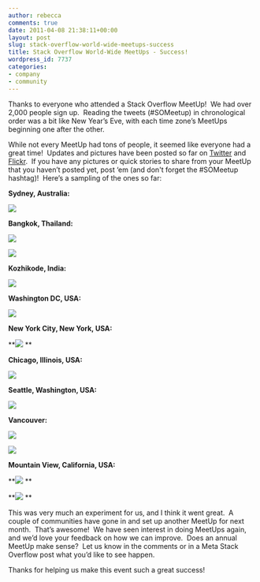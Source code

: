 ```yaml
---
author: rebecca
comments: true
date: 2011-04-08 21:38:11+00:00
layout: post
slug: stack-overflow-world-wide-meetups-success
title: Stack Overflow World-Wide MeetUps - Success!
wordpress_id: 7737
categories:
- company
- community
---
```


Thanks to everyone who attended a Stack Overflow MeetUp!  We had over 2,000 people sign up.  Reading the tweets (#SOMeetup) in chronological order was a bit like New Year’s Eve, with each time zone’s MeetUps beginning one after the other.

While not every MeetUp had tons of people, it seemed like everyone had a great time!  Updates and pictures have been posted so far on [Twitter](http://twitter.com/#search?q=%23someetup) and [Flickr](http://www.flickr.com/search/?q=someetup).  If you have any pictures or quick stories to share from your MeetUp that you haven’t posted yet, post ‘em (and don't forget the #SOMeetup hashtag)!  Here’s a sampling of the ones so far:

**Sydney, Australia:**

[![](/blog/images/wordpress/SydneyMeetupPic-223x300.jpg)](/blog/images/wordpress/SydneyMeetupPic.jpg)

**Bangkok, Thailand:**

[![](/blog/images/wordpress/BangkokMeetUpPic-300x200.jpg)](/blog/images/wordpress/BangkokMeetUpPic.jpg)

[](/blog/images/wordpress/BangkokMeetUpPic.jpg)[![](/blog/images/wordpress/BangkokMeetUpPic2-199x300.jpg)](/blog/images/wordpress/BangkokMeetUpPic2.jpg)

**Kozhikode, India:**

[![](/blog/images/wordpress/KozhikodeMeetupPic-300x168.jpg)](/blog/images/wordpress/KozhikodeMeetupPic.jpg)

**Washington DC, USA:**

**[![](/blog/images/wordpress/DCMeetupTweet.png)](/blog/images/wordpress/DCMeetupTweet.png)**

**New York City, New York, USA:**

**[![](/blog/images/wordpress/NYCMeetUpPic-300x225.jpg)](/blog/images/wordpress/NYCMeetUpPic.jpg)
**

**Chicago, Illinois, USA:**

[![](/blog/images/wordpress/ChicagoMeetupTweet.png)](/blog/images/wordpress/ChicagoMeetupTweet.png)

**Seattle, Washington, USA:**

[![](/blog/images/wordpress/SeattleMeetUpPic-300x225.jpg)](/blog/images/wordpress/SeattleMeetUpPic.jpg)

**Vancouver:**

[![](/blog/images/wordpress/VancouverMeetUpPic-224x300.jpg)](/blog/images/wordpress/VancouverMeetUpPic.jpg)

[![](/blog/images/wordpress/VancouverMeetUpTweet.png)](/blog/images/wordpress/VancouverMeetUpTweet.png)

**Mountain View, California, USA:**

**[![](/blog/images/wordpress/MountainViewMeetUpPic-300x224.jpg)](/blog/images/wordpress/MountainViewMeetUpPic.jpg)
**

**[![](/blog/images/wordpress/MountainViewMeetupTweet.png)](/blog/images/wordpress/MountainViewMeetupTweet.png)
**

This was very much an experiment for us, and I think it went great.  A couple of communities have gone in and set up another MeetUp for next month.  That’s awesome!  We have seen interest in doing MeetUps again, and we’d love your feedback on how we can improve.  Does an annual MeetUp make sense?  Let us know in the comments or in a Meta Stack Overflow post what you’d like to see happen.

Thanks for helping us make this event such a great success!


